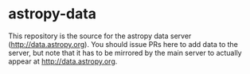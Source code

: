 astropy-data
============

This repository is the source for the astropy data server (http://data.astropy.org). 
You should issue PRs here to add data to the server, but note that it has to be mirrored by the main server to actually appear at http://data.astropy.org.
